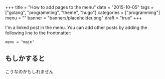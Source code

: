 +++
title = "How to add pages to the menu"
date = "2015-10-05"
tags = ["golang", "programming", "theme", "hugo"]
categories = ["programming"]
menu = ""
banner = "banners/placeholder.png"
draft = "true"
+++

I'm a linked post in the menu. You can add other posts by adding the following line to the frontmatter:
    
    menu = "main"
## もしかすると
こうなのかもしれません